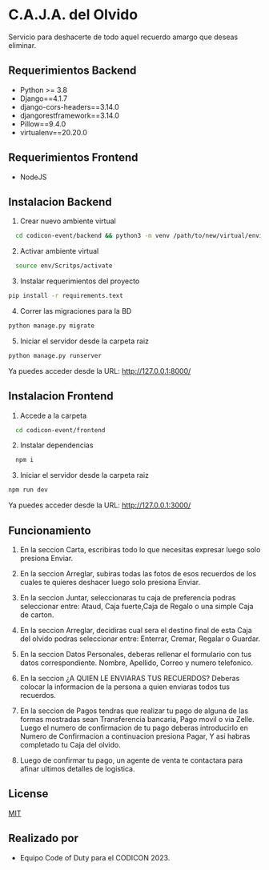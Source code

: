 # C.A.J.A. del Olvido

Servicio para deshacerte de todo aquel recuerdo amargo que deseas eliminar.

## Requerimientos Backend

- Python >= 3.8
- Django==4.1.7
- django-cors-headers==3.14.0
- djangorestframework==3.14.0
- Pillow==9.4.0
- virtualenv==20.20.0

## Requerimientos Frontend

- NodeJS

## Instalacion Backend

1. Crear nuevo ambiente virtual

```bash
  cd codicon-event/backend && python3 -m venv /path/to/new/virtual/environment
```

2. Activar ambiente virtual

```bash
  source env/Scritps/activate
```

3. Instalar requerimientos del proyecto

```bash
pip install -r requirements.text
```

4. Correr las migraciones para la BD

```bash
python manage.py migrate
```

5. Iniciar el servidor desde la carpeta raiz

```bash
python manage.py runserver
```

Ya puedes acceder desde la URL: http://127.0.0.1:8000/

## Instalacion Frontend

1. Accede a la carpeta

```bash
  cd codicon-event/frontend
```

2. Instalar dependencias

```bash
  npm i
```

3. Iniciar el servidor desde la carpeta raiz

```bash
npm run dev
```

Ya puedes acceder desde la URL: http://127.0.0.1:3000/

## Funcionamiento

1. En la seccion Carta, escribiras todo lo que necesitas expresar luego solo presiona Enviar.

2. En la seccion Arreglar, subiras todas las fotos de esos recuerdos de los cuales te quieres deshacer luego solo presiona Enviar.

3. En la seccion Juntar, seleccionaras tu caja de preferencia podras seleccionar entre: Ataud, Caja fuerte,Caja de Regalo o una simple Caja de carton.

4. En la seccion Arreglar, decidiras cual sera el destino final de esta Caja del olvido podras seleccionar entre: Enterrar, Cremar, Regalar o Guardar.

5. En la seccion Datos Personales, deberas rellenar el formulario con tus datos correspondiente. Nombre, Apellido, Correo y numero telefonico.

6. En la seccion ¿A QUIEN LE ENVIARAS TUS RECUERDOS? Deberas colocar la informacion de la persona a quien enviaras todos tus recuerdos.

7. En la seccion de Pagos tendras que realizar tu pago de alguna de las formas mostradas sean Transferencia bancaria, Pago movil o via Zelle. Luego el numero de confirmacion de tu pago deberas introducirlo en Numero de Confirmacion a continuacion presiona Pagar, Y asi habras completado tu Caja del olvido.

8. Luego de confirmar tu pago, un agente de venta te contactara para afinar ultimos detalles de logistica.

## License

[MIT](https://choosealicense.com/licenses/mit/)

## Realizado por

- Equipo Code of Duty para el CODICON 2023.
